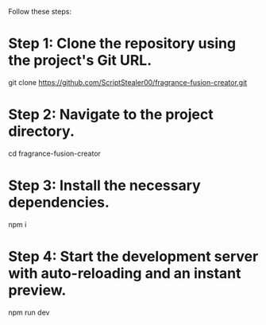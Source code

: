Follow these steps:


# Step 1: Clone the repository using the project's Git URL.
git clone https://github.com/ScriptStealer00/fragrance-fusion-creator.git

# Step 2: Navigate to the project directory.
cd fragrance-fusion-creator

# Step 3: Install the necessary dependencies.
npm i

# Step 4: Start the development server with auto-reloading and an instant preview.
npm run dev
